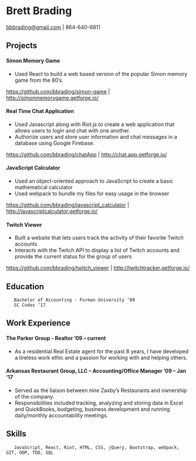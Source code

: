 # Brett Brading 
bbbrading@gmail.com | 864-640-6811

## Projects
#### Simon Memory Game
*	Used React to build a web based version of the popular Simon memory game from the 80’s.

https://github.com/bbrading/simon-game | http://simonmemorygame.getforge.io/
		
#### Real Time Chat Application
* Used Javascript along with Riot.js to create a web application that allows users to login and chat with one another.  
*	Authorize users and store user information and chat messages in a database using Google Firebase.

https://github.com/bbrading/chatApp | http://chat.app.getforge.io/

#### JavaScript Calculator
*	Used an object-oriented approach to JavaScript to create a basic mathematical calculator
*	Used webpack to bundle my files for easy usage in the browser

https://github.com/bbrading/javascript_calculator | http://javascriptcalculator.getforge.io/

#### Twitch Viewer
*	Built a website that lets users track the activity of their favorite Twitch accounts
*	Interacts with the Twitch API to display a list of Twitch accounts and provide the current status for the group of users

https://github.com/bbrading/twitch_viewer | http://twitchtracker.getforge.io/ 


## Education
       Bachelor of Accounting - Furman University ‘09
       SC Codes ‘17

## Work Experience
#### The Parker Group  - Realtor ’09 – current
*	As a residential Real Estate agent for the past 8 years, I have developed a tireless work ethic and a passion for working with and helping others. 

#### Arkansas Restaurant Group, LLC – Accounting/Office Manager ’09 – Jan ‘17
*	Served as the liaison between nine Zaxby’s Restaurants and ownership of the company. 
*	Responsibilities included tracking, analyzing and storing data in Excel and QuickBooks, budgeting, business development and running daily/monthly accountability meetings.

## Skills
       JavaScript, React, Riot, HTML, CSS, jQuery, Bootstrap, webpack, GIT, OOP, TDD, SQL

